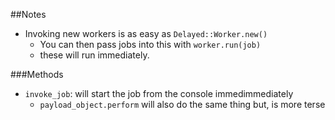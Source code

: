 ##Notes

* Invoking new workers is as easy as `Delayed::Worker.new()`
  * You can then pass jobs into this with `worker.run(job)`
  * these will run immediately.

###Methods

* `invoke_job`: will start the job from the console immedimmediately
  * `payload_object.perform` will also do the same thing but, is more terse
